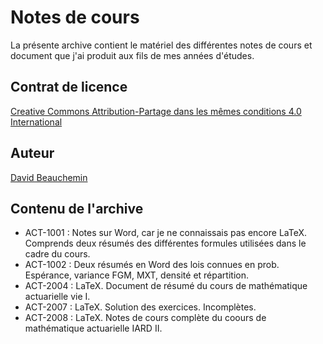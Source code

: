 # Notes de cours
La présente archive contient le matériel des différentes notes de cours et document que j'ai produit aux fils de mes années d'études.



## Contrat de licence

[Creative Commons Attribution-Partage dans les mêmes conditions 4.0 International](https://creativecommons.org/licenses/by-sa/4.0/deed.fr)



## Auteur

[David Beauchemin](david.beauchemin.5@ulaval.ca)

## Contenu de l'archive

- ACT-1001 : Notes sur Word, car je ne connaissais pas encore LaTeX. Comprends deux résumés des différentes formules utilisées dans le cadre du cours.<br/>
- ACT-1002 : Deux résumés en Word des lois connues en prob. Espérance, variance FGM, MXT, densité et répartition. <br/>
- ACT-2004 : LaTeX. Document de résumé du cours de mathématique actuarielle vie I. <br/>
- ACT-2007 : LaTeX. Solution des exercices. Incomplètes.<br/>
- ACT-2008 : LaTeX. Notes de cours complète du coours de mathématique actuarielle IARD II. <br/>
